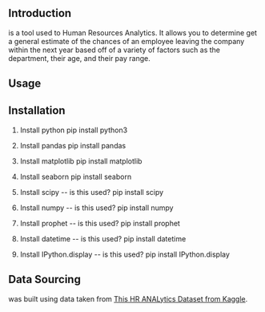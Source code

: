# <Project Name>

## Introduction
<Project Name> is a tool used to Human Resources Analytics. It allows you to determine 
get a general estimate of the chances of an employee leaving the company within the next
year based off of a variety of factors such as the department, their age, and 
their pay range.

## Usage


## Installation
1. Install python
        pip install python3
2. Install pandas
        pip install pandas
3. Install matplotlib
        pip install matplotlib
4. Install seaborn
        pip install seaborn


5. Install scipy -- is this used?
        pip install scipy
6. Install numpy -- is this used?
        pip install numpy
7. Install prophet -- is this used?
        pip install prophet
8. Install datetime -- is this used?
        pip install datetime
9.  Install IPython.display -- is this used?
        pip install IPython.display

## Data Sourcing
<Project Name> was built using data taken from [This HR ANALytics Dataset from Kaggle](https://www.kaggle.com/datasets/anshika2301/hr-analytics-dataset/data).

